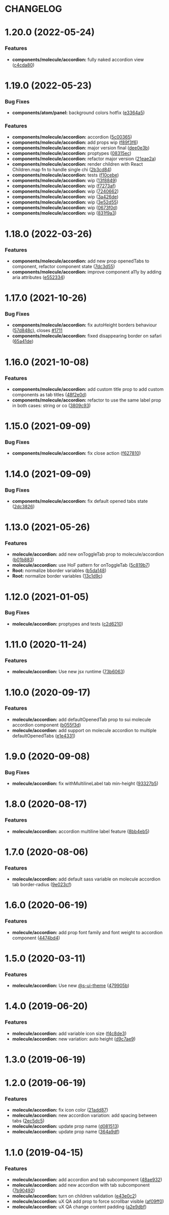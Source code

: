 # CHANGELOG

# 1.20.0 (2022-05-24)


### Features

* **components/molecule/accordion:** fully naked accordion view ([c4cda80](https://github.com/SUI-Components/sui-components/commit/c4cda8036cae1604eb11359d4a50abd46bd06f94))



# 1.19.0 (2022-05-23)


### Bug Fixes

* **components/atom/panel:** background colors hotfix ([e3364a5](https://github.com/SUI-Components/sui-components/commit/e3364a53cfe0b5825ea6a5d4a30ae5de2688b667))


### Features

* **components/molecule/accordion:** accordion ([5c00365](https://github.com/SUI-Components/sui-components/commit/5c00365bc41dcec9f96fdc3b55d03ee1b0f697eb))
* **components/molecule/accordion:** add props wip ([f89f3f6](https://github.com/SUI-Components/sui-components/commit/f89f3f62ab4decef3b636df116a6e10c628bd824))
* **components/molecule/accordion:** major version final ([dee0e3b](https://github.com/SUI-Components/sui-components/commit/dee0e3be0216f3088136c8f6d4fecdfd5848ef33))
* **components/molecule/accordion:** proptypes ([08315ec](https://github.com/SUI-Components/sui-components/commit/08315ec8070e3afba2e944cae3f2152452249212))
* **components/molecule/accordion:** refactor major version ([21eae2a](https://github.com/SUI-Components/sui-components/commit/21eae2a19c31452a395fdd68832d503d52864050))
* **components/molecule/accordion:** render children with React Children.map fn to handle single chi ([2b3cd84](https://github.com/SUI-Components/sui-components/commit/2b3cd84ce5554838c041516e4ae9f50c9d2df228))
* **components/molecule/accordion:** tests ([f10cebe](https://github.com/SUI-Components/sui-components/commit/f10cebe4b4167ba9de691a54cd2ba9c59173eb88))
* **components/molecule/accordion:** wip ([13f8849](https://github.com/SUI-Components/sui-components/commit/13f88491e0ba2bee24c3ab8162ffe74dbc3e6a40))
* **components/molecule/accordion:** wip ([f7273af](https://github.com/SUI-Components/sui-components/commit/f7273afe62e29c76c605875a906fe60bcd335010))
* **components/molecule/accordion:** wip ([7240662](https://github.com/SUI-Components/sui-components/commit/724066230d165cf64878b6b03fb689e76ff4f213))
* **components/molecule/accordion:** wip ([3a426de](https://github.com/SUI-Components/sui-components/commit/3a426deffb87bd9bdaaf4ee252e8943a6e7e2635))
* **components/molecule/accordion:** wip ([3e52d55](https://github.com/SUI-Components/sui-components/commit/3e52d55b1d747efb56f161c2b834c46f904a2a1d))
* **components/molecule/accordion:** wip ([0673f0d](https://github.com/SUI-Components/sui-components/commit/0673f0dc4dc4867bc353d9f4f87d8aea94965770))
* **components/molecule/accordion:** wip ([831f9a3](https://github.com/SUI-Components/sui-components/commit/831f9a31f1ffd354dec757ea915a93fb2d2f4d53))


# 1.18.0 (2022-03-26)


### Features

* **components/molecule/accordion:** add new prop openedTabs to component, refactor component state ([7dc3d55](https://github.com/SUI-Components/sui-components/commit/7dc3d5532c149cd3fea8b4dd319681158cd35756))
* **components/molecule/accordion:** improve component a11y by adding aria attributes ([e552334](https://github.com/SUI-Components/sui-components/commit/e55233480ab024252fc74cf1d34cdae47071b967))



# 1.17.0 (2021-10-26)


### Bug Fixes

* **components/molecule/accordion:** fix autoHeight borders behaviour ([57d848c](https://github.com/SUI-Components/sui-components/commit/57d848cb6dcb5f997579a9ae1e40efae3b14304e)), closes [#1711](https://github.com/SUI-Components/sui-components/issues/1711)
* **components/molecule/accordion:** fixed disappearing border on safari ([65a41de](https://github.com/SUI-Components/sui-components/commit/65a41dedf3d9a23d84e9b17b2f125caf5d09b04c))



# 1.16.0 (2021-10-08)


### Features

* **components/molecule/accordion:** add custom title prop to add custom components as tab titles ([48f2e0d](https://github.com/SUI-Components/sui-components/commit/48f2e0dfb228ee3cb203a3179989ebfe64a17279))
* **components/molecule/accordion:** refactor to use the same label prop in both cases: string or co ([3809c93](https://github.com/SUI-Components/sui-components/commit/3809c93b197aad4e4bf23f94a5ff78da94a34143))



# 1.15.0 (2021-09-09)


### Bug Fixes

* **components/molecule/accordion:** fix close action ([f627810](https://github.com/SUI-Components/sui-components/commit/f627810951de8977168afc25f8fa7a89abe1c021))



# 1.14.0 (2021-09-09)


### Bug Fixes

* **components/molecule/accordion:** fix default opened tabs state ([2dc3826](https://github.com/SUI-Components/sui-components/commit/2dc382693e88806df6106b3ad96f45329701ca1b))



# 1.13.0 (2021-05-26)


### Features

* **molecule/accordion:** add new onToggleTab prop to molecule/accordion ([b01b883](https://github.com/SUI-Components/sui-components/commit/b01b8833c43894bae0766396b1832a52f29db494))
* **molecule/accordion:** use HoF pattern for onToggleTab ([5c819b7](https://github.com/SUI-Components/sui-components/commit/5c819b7de612be87576b0c5ab01260a8cd30ff2c))
* **Root:** normalize bborder variables ([b5da148](https://github.com/SUI-Components/sui-components/commit/b5da1482ca96b523f0c168c7040783ce78a7f14d))
* **Root:** normalize border variables ([13c1d9c](https://github.com/SUI-Components/sui-components/commit/13c1d9ca934d68811f8dccfedb7f74ee834f6930))



# 1.12.0 (2021-01-05)


### Bug Fixes

* **molecule/accordion:** proptypes and tests ([c2d6210](https://github.com/SUI-Components/sui-components/commit/c2d621089ffbcc57ec80a480c86c23793a132079))



# 1.11.0 (2020-11-24)


### Features

* **molecule/accordion:** Use new jsx runtime ([73b6063](https://github.com/SUI-Components/sui-components/commit/73b606317a6df641d8de6bb507cf333ea1a6082c))



# 1.10.0 (2020-09-17)


### Features

* **molecule/accordion:** add defaultOpenedTab prop to sui molecule accordion component ([b055f3d](https://github.com/SUI-Components/sui-components/commit/b055f3df9c346184b1e5d821e191aebc0e8981ab))
* **molecule/accordion:** add support on molecule accordion to multiple defaultOpenedTabs ([e1e4331](https://github.com/SUI-Components/sui-components/commit/e1e433190ec9614dde2051d20993b981828f2f9b))



# 1.9.0 (2020-09-08)


### Bug Fixes

* **molecule/accordion:** fix withMultilineLabel tab min-height ([93327b5](https://github.com/SUI-Components/sui-components/commit/93327b5f75852f0827c10d97612f15e987e07599))



# 1.8.0 (2020-08-17)


### Features

* **molecule/accordion:** accordion multiline label feature ([8bb4eb5](https://github.com/SUI-Components/sui-components/commit/8bb4eb591977ea6f12d6c70132042ea07a22cca2))



# 1.7.0 (2020-08-06)


### Features

* **molecule/accordion:** add default sass variable on molecule accordion tab border-radius ([9e023cf](https://github.com/SUI-Components/sui-components/commit/9e023cf33118a1f8f1c676be60703f2f23f319e9))



# 1.6.0 (2020-06-19)


### Features

* **molecule/accordion:** add prop font family and font weight to accordion component ([4474bd4](https://github.com/SUI-Components/sui-components/commit/4474bd4e0c34b8db30a6025e154fed4307fee8cf))



# 1.5.0 (2020-03-11)


### Features

* **molecule/accordion:** Use new [@s-ui-theme](https://github.com/s-ui-theme) ([479905b](https://github.com/SUI-Components/sui-components/commit/479905b97c04aec7a0c241656812964faf97d199))



# 1.4.0 (2019-06-20)


### Features

* **molecule/accordion:** add variable icon size ([f4c8de3](https://github.com/SUI-Components/sui-components/commit/f4c8de3c4c95ddfb943e66f57bba9c888e9ec48c))
* **molecule/accordion:** new variation: auto height ([d9c7ae9](https://github.com/SUI-Components/sui-components/commit/d9c7ae9456fda3e772bb83ac732f78c80b33a830))



# 1.3.0 (2019-06-19)



# 1.2.0 (2019-06-19)


### Features

* **molecule/accordion:** fix icon color ([21add87](https://github.com/SUI-Components/sui-components/commit/21add874915edb1af22771694d980b6d80b87a0c))
* **molecule/accordion:** new accordion variation: add spacing between tabs ([2ec5dc5](https://github.com/SUI-Components/sui-components/commit/2ec5dc59e90abd2d49cb51c4bbd517ac8c54378e))
* **molecule/accordion:** update prop name ([d081513](https://github.com/SUI-Components/sui-components/commit/d081513f4fd3cb7eb0b3c2ffd5b7d45eb45ae70c))
* **molecule/accordion:** update prop name ([364a9df](https://github.com/SUI-Components/sui-components/commit/364a9dfcaf399a413a3a3d4b5e0fa07065c63b2c))



# 1.1.0 (2019-04-15)


### Features

* **molecule/accordion:** add accordion and tab subcomponent ([48ae932](https://github.com/SUI-Components/sui-components/commit/48ae9323ba8b5090d30753d1adbca074f9ebef65))
* **molecule/accordion:** add new accordion with tab subcomponent ([7b90492](https://github.com/SUI-Components/sui-components/commit/7b90492f75895690dfc68bc43854e38f5aa14917))
* **molecule/accordion:** turn on children validation ([e43e0c2](https://github.com/SUI-Components/sui-components/commit/e43e0c22d6891cd44e69b4a5ebf8e54d61d9966b))
* **molecule/accordion:** uX QA add prop to force scrollbar visible ([af09ff0](https://github.com/SUI-Components/sui-components/commit/af09ff0bdeeea2439f9f5bb8c08146ccd0ef5f18))
* **molecule/accordion:** uX QA change content padding ([a2e9dbf](https://github.com/SUI-Components/sui-components/commit/a2e9dbf76ee43de94c3cf95a08fa7e4f0b37163f))



